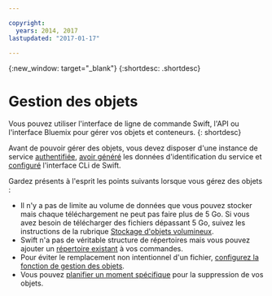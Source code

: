 ```yaml
---

copyright:
  years: 2014, 2017
lastupdated: "2017-01-17"

---
```

{:new_window: target="_blank"}
{:shortdesc: .shortdesc}

# Gestion des objets

Vous pouvez utiliser l'interface de ligne de commande Swift, l'API ou l'interface Bluemix pour gérer vos objets et conteneurs.
{: shortdesc}

Avant de pouvoir gérer des objets, vous devez disposer d'une instance de service
[authentifiée](/docs/services/ObjectStorage/os_authenticate.html), [avoir
généré](/docs/services/ObjectStorage/os_credentials.html) les données d'identification du service et [configuré](/docs/services/ObjectStorage/os_configuring.html) l'interface CLi de Swift.

Gardez présents à l'esprit les points suivants lorsque vous gérez des objets :
  * Il n'y a pas de limite au volume de données que vous pouvez stocker mais chaque téléchargement ne peut pas faire plus de 5 Go. Si vous avez besoin de
télécharger des fichiers dépassant 5 Go, suivez les instructions de la rubrique
[Stockage d'objets volumineux](/docs/services/ObjectStorage/os_large_files.html).
  * Swift n'a pas de véritable structure de répertoires mais vous pouvez ajouter un [répertoire existant](/docs/services/ObjectStorage/os_directories.html) à vos commandes.
  * Pour éviter le remplacement non intentionnel d'un fichier, [configurez la fonction de gestion des objets](/docs/services/ObjectStorage/os_versioning.html).
  * Vous pouvez [planifier un moment spécifique](/docs/services/ObjectStorage/os_deletion.html) pour la suppression de vos objets.
